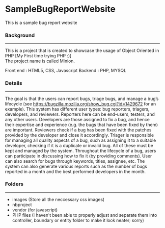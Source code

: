 # SampleBugReportWebsite
This is a sample bug report website

### Background
----
This is a project that is created to showcase the usage of Object Oriented in PHP [My First time trying PHP :)]   
The project name is called Minion.

Front end : HTML5, CSS, Javascript
Backend : PHP, MYSQL

### Details
----
The goal is that the users can report bugs, triage bugs, and manage a bug’s lifecycle (see https://bugzilla.mozilla.org/show_bug.cgi?id=1429672  for an example). 
This system has different user types: bug reporters, triagers, developers, and reviewers.  Reporters here can be end-users, testers, and any other users. Developers are those assigned to fix a bug, and hence their expertise and experience (e.g. the bugs that have been fixed by them) are important. Reviewers check if a bug has been fixed with the patches provided by the developer and close it accordingly. Triager is responsible for managing all quality aspects of a bug, such as assigning it to a suitable developer, checking if it is a duplicate or invalid bug.  All of these must be kept and managed by the system. 
Throughout the lifecycle of a bug, users can participate in discussing how to fix it (by providing comments). User can also search for bugs through keywords, titles, assignee, etc. The system can also generate various reports such as the number of bugs reported in a month and the best performed developers in the month.

### Folders
----
- images (Store all the neccessary css images)
- nbproject
- vendor (for javascript)
- PHP files (I haven't been able to properly adjust and separate them into controller, boundary or entity folder to make it look neater; sorry)







